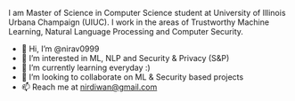 I am Master of Science in Computer Science student at University of Illinois Urbana Champaign (UIUC). I work in the areas of Trustworthy Machine Learning, Natural Language Processing and Computer Security.

- 👋 Hi, I’m @nirav0999
- 👀 I’m interested in ML, NLP and Security & Privacy (S&P)
- 🌱 I’m currently learning everyday :)
- 💞️ I’m looking to collaborate on ML & Security based projects
- 📫 Reach me at nirdiwan@gmail.com

<!---
nirav0999/nirav0999 is a ✨ special ✨ repository because its `README.md` (this file) appears on your GitHub profile.
You can click the Preview link to take a look at your changes.
--->
